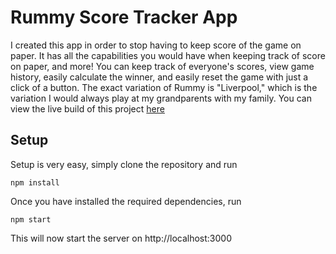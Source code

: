 # Rummy Score Tracker App

I created this app in order to stop having to keep score of the game on paper. It has all the capabilities you would have when keeping track of score on paper, and more! You can keep track of everyone's scores, view game history, easily calculate the winner, and easily reset the game with just a click of a button. The exact variation of Rummy is "Liverpool," which is the variation I would always play at my grandparents with my family. You can view the live build of this project [here](https://rummy-score-app.vercel.app/)

## Setup

Setup is very easy, simply clone the repository and run

```
npm install
```

Once you have installed the required dependencies, run

```
npm start
```

This will now start the server on http://localhost:3000
